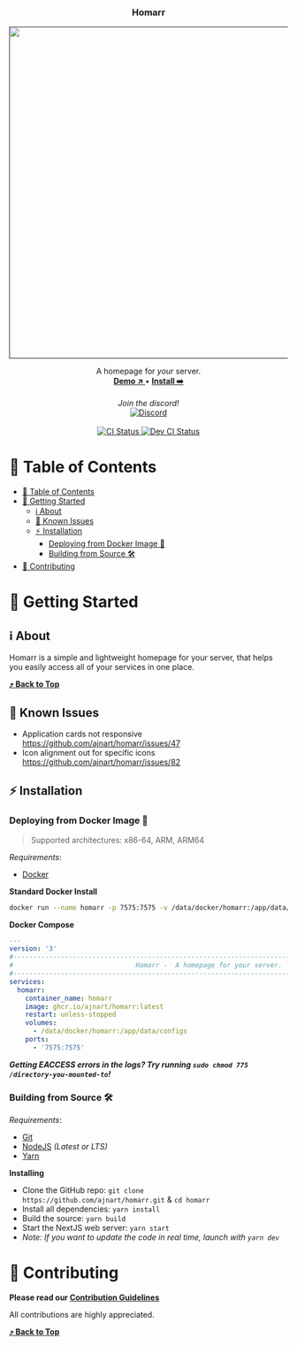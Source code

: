 <h3 align="center">Homarr</h3>
  <p align="center">
  <a href="">
<img align="end" width=600 src="https://user-images.githubusercontent.com/49837342/168315259-b778c816-10fe-44db-bd25-3eea6f31b233.png" />
  <a/>
  </p>
  <p align = "center">
    A homepage for <i>your</i> server.
  <br/>
  <a href = "https://github.com/ajnart/homarr/deployments/activity_log?environment=Production" > <strong> Demo ↗️ </strong> </a> • <a href = "#-installation" > <strong> Install ➡️ </strong> </a>
  <br />
  <br />
    <i>Join the discord!</i>
  <br />
    <a href = "https://discord.gg/aCsmEV5RgA" > <img title="Discord" src="https://discordapp.com/api/guilds/972958686051962910/widget.png?style=shield" > </a>
  <br/>  
  <br/>
  <a href="https://github.com/ajnart/homarr/actions/workflows/docker.yml">
      <img title="Docker CI Status" src="https://github.com/ajnart/homarr/actions/workflows/docker.yml/badge.svg" alt="CI Status">
    </a>
  <a href="https://github.com/ajnart/homarr/actions/workflows/docker_dev.yml">
      <img title="Docker Dev CI Status" src="https://github.com/ajnart/homarr/actions/workflows/docker_dev.yml/badge.svg" alt="Dev CI Status">
    </a>
    <br/>
</p>

# 📃 Table of Contents
- [📃 Table of Contents](#-table-of-contents)
- [🚀 Getting Started](#-getting-started)
  - [ℹ️ About](#ℹ️-about)
  - [🐛 Known Issues](#-known-issues)
  - [⚡ Installation](#-installation)
    - [Deploying from Docker Image 🐳](#deploying-from-docker-image-)
    - [Building from Source 🛠️](#building-from-source-️)
- [💖 Contributing](#-contributing)

<!-- Getting Started -->
# 🚀 Getting Started

## ℹ️ About

Homarr is a simple and lightweight homepage for your server, that helps you easily access all of your services in one place.
    
**[⤴️ Back to Top](#-table-of-contents)**

## 🐛 Known Issues

-  Application cards not responsive https://github.com/ajnart/homarr/issues/47
-  Icon alignment out for specific icons https://github.com/ajnart/homarr/issues/82

## ⚡ Installation

### Deploying from Docker Image 🐳
> Supported architectures: x86-64, ARM, ARM64

_Requirements_:
- [Docker](https://docs.docker.com/get-docker/)

**Standard Docker Install**
```sh
docker run --name homarr -p 7575:7575 -v /data/docker/homarr:/app/data/configs -d ghcr.io/ajnart/homarr:latest
```

**Docker Compose**
```yml
---
version: '3'
#--------------------------------------------------------------------------------------------#
#                               Homarr -  A homepage for your server.                        #
#--------------------------------------------------------------------------------------------#
services:
  homarr:
    container_name: homarr
    image: ghcr.io/ajnart/homarr:latest
    restart: unless-stopped
    volumes:
      - /data/docker/homarr:/app/data/configs
    ports:
      - '7575:7575'
```

***Getting EACCESS errors in the logs? Try running `sudo chmod 775 /directory-you-mounted-to`!***

### Building from Source 🛠️

_Requirements_:
- [Git](https://git-scm.com/downloads)
- [NodeJS](https://nodejs.org/en/) _(Latest or LTS)_
- [Yarn](https://yarnpkg.com/)

**Installing**

- Clone the GitHub repo: `git clone https://github.com/ajnart/homarr.git` & `cd homarr`
- Install all dependencies: `yarn install`
- Build the source: `yarn build`
- Start the NextJS web server: ``yarn start``
- *Note: If you want to update the code in real time, launch with ``yarn dev``*

# 💖 Contributing
**Please read our [Contribution Guidelines](/CONTRIBUTING.md)**

All contributions are highly appreciated.
    
**[⤴️ Back to Top](#-table-of-contents)**
